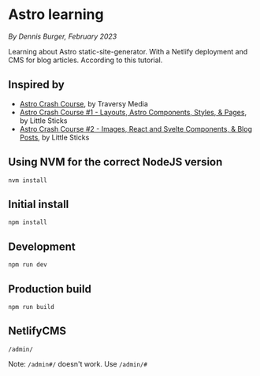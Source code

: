 # Astro learning

_By Dennis Burger, February 2023_

Learning about Astro static-site-generator. With a Netlify deployment and CMS for blog articles. According to this tutorial.

## Inspired by

- [Astro Crash Course](https://www.youtube.com/watch?v=Oi9z5gfIHJs), by Traversy Media
- [Astro Crash Course #1 - Layouts, Astro Components, Styles, & Pages](https://www.youtube.com/watch?v=cbYr75_R15M), by Little Sticks
- [Astro Crash Course #2 - Images, React and Svelte Components, & Blog Posts](https://www.youtube.com/watch?v=xcDUpe1NfCQ), by Little Sticks

## Using NVM for the correct NodeJS version

    nvm install

## Initial install

    npm install

## Development

    npm run dev

## Production build

    npm run build

## NetlifyCMS

    /admin/

Note: `/admin#/` doesn't work. Use `/admin/#`

